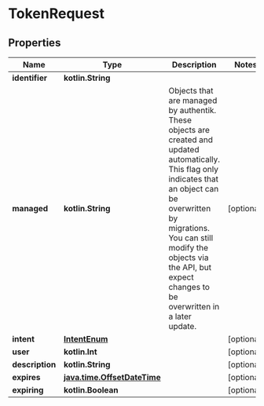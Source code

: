 
# TokenRequest

## Properties
Name | Type | Description | Notes
------------ | ------------- | ------------- | -------------
**identifier** | **kotlin.String** |  | 
**managed** | **kotlin.String** | Objects that are managed by authentik. These objects are created and updated automatically. This flag only indicates that an object can be overwritten by migrations. You can still modify the objects via the API, but expect changes to be overwritten in a later update. |  [optional]
**intent** | [**IntentEnum**](IntentEnum.md) |  |  [optional]
**user** | **kotlin.Int** |  |  [optional]
**description** | **kotlin.String** |  |  [optional]
**expires** | [**java.time.OffsetDateTime**](java.time.OffsetDateTime.md) |  |  [optional]
**expiring** | **kotlin.Boolean** |  |  [optional]




